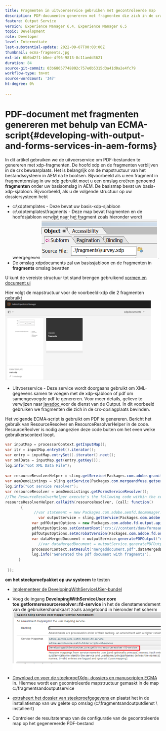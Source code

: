 ```yaml
---
title: Fragmenten in uitvoerservice gebruiken met gecontroleerde map
description: PDF-documenten genereren met fragmenten die zich in de crx-opslagplaats bevinden
feature: Output Service
version: Experience Manager 6.4, Experience Manager 6.5
topic: Development
role: Developer
level: Intermediate
last-substantial-update: 2022-09-07T00:00:00Z
thumbnail: ecma-fragments.jpg
exl-id: 6b0bd2f1-b8ee-4f96-9813-8c11aedd3621
duration: 84
source-git-commit: 03b68057748892c757e0b5315d3a41d0a2e4fc79
workflow-type: tm+mt
source-wordcount: '347'
ht-degree: 0%

---
```


# PDF-document met fragmenten genereren met behulp van ECMA-script{#developing-with-output-and-forms-services-in-aem-forms}


In dit artikel gebruiken we de uitvoerservice om PDF-bestanden te genereren met xdp-fragmenten. De hoofd xdp en de fragmenten verblijven in de crx bewaarplaats. Het is belangrijk om de mapstructuur van het bestandssysteem in AEM na te bootsen. Bijvoorbeeld als u een fragment in fragmentomslag in uw xdp gebruikt moet u een omslag creëren genoemd **fragmenten** onder uw basisomslag in AEM. De basismap bevat uw basis-xdp-sjabloon. Bijvoorbeeld, als u de volgende structuur op uw dossiersysteem hebt
* c:\xdptemplates - Deze bevat uw basis-xdp-sjabloon
* c:\xdptemplates\fragments - Deze map bevat fragmenten en de hoofdsjabloon verwijst naar het fragment zoals hieronder wordt weergegeven
  ![ fragment-xdp ](assets/survey-fragment.png).
* De omslag xdpdocuments zal uw basissjabloon en de fragmenten in **fragments** omslag bevatten

U kunt de vereiste structuur tot stand brengen gebruikend [ vormen en document ui ](http://localhost:4502/aem/forms.html/content/dam/formsanddocuments)

Hier volgt de mapstructuur voor de voorbeeld-xdp die 2 fragmenten gebruikt
![ vormen&amp;document ](assets/fragment-folder-structure-ui.png)


* Uitvoerservice - Deze service wordt doorgaans gebruikt om XML-gegevens samen te voegen met de xdp-sjabloon of pdf om samengevoegde pdf te genereren. Voor meer details, gelieve te verwijzen naar [ javadoc ](https://helpx.adobe.com/experience-manager/6-5/forms/javadocs/index.html?com/adobe/fd/output/api/OutputService.html) voor de dienst van de Output. In dit voorbeeld gebruiken we fragmenten die zich in de crx-opslagplaats bevinden.


Het volgende ECMA-script is gebruikt om PDF te genereren. Bericht het gebruik van ResourceResolver en ResourceResolverHelper in de code. ResourceReolver is nodig aangezien deze code buiten om het even welke gebruikerscontext loopt.

```java
var inputMap = processorContext.getInputMap();
var itr = inputMap.entrySet().iterator();
var entry = inputMap.entrySet().iterator().next();
var xmlData = inputMap.get(entry.getKey());
log.info("Got XML Data File");

var resourceResolverHelper = sling.getService(Packages.com.adobe.granite.resourceresolverhelper.ResourceResolverHelper);
var aemDemoListings = sling.getService(Packages.com.mergeandfuse.getserviceuserresolver.GetResolver);
log.info("Got service resolver");
var resourceResolver = aemDemoListings.getFormsServiceResolver();
//The ResourceResolverHelper execute's the following code within the context of the resourceResolver 
resourceResolverHelper.callWith(resourceResolver, {call: function()
       {
             //var statement = new Packages.com.adobe.aemfd.docmanager.Document("/content/dam/formsanddocuments/xdpdocuments/main.xdp",resourceResolver);
               var outputService = sling.getService(Packages.com.adobe.fd.output.api.OutputService);
            var pdfOutputOptions = new Packages.com.adobe.fd.output.api.PDFOutputOptions();
            pdfOutputOptions.setContentRoot("crx:///content/dam/formsanddocuments/xdpdocuments");
            pdfOutputOptions.setAcrobatVersion(Packages.com.adobe.fd.output.api.AcrobatVersion.Acrobat_11);
            var dataMergedDocument = outputService.generatePDFOutput("main.xdp",xmlData,pdfOutputOptions);
               //var dataMergedDocument = outputService.generatePDFOutput(statement,xmlData,pdfOutputOptions);
            processorContext.setResult("mergeddocument.pdf",dataMergedDocument);
            log.info("Generated the pdf document with fragments");
      }

 });
```

**om het steekproefpakket op uw systeem** te testen
* [Implementeer de DevelopingWithServiceUSer-bundel](assets/DevelopingWithServiceUser.jar)
* Voeg de ingang **DevelopingWithServiceUser.core toe:getformsresourceresolver=fd-service** in het de dienstamendement van de gebruikershandkaart zoals aangetoond in hieronder het scherm
  ![ gebruiker mapper amendement ](assets/user-mapper-service-amendment.png)
* [ Download en voer de steekproefXdp- dossiers en manuscripten ECMA ](assets/watched-folder-fragments-ecma.zip) in.
Hiermee wordt een gecontroleerde mapstructuur gemaakt in de map c:/fragmentsandoutputservice

* [ extraheert het dossier van steekproefgegevens ](assets/usingFragmentsSampleData.zip) en plaatst het in de installatiemap van uw gelete op omslag (c:\fragmentsandoutputdienst \ installeert)

* Controleer de resultatenmap van de configuratie van de gecontroleerde map op het gegenereerde PDF-bestand
